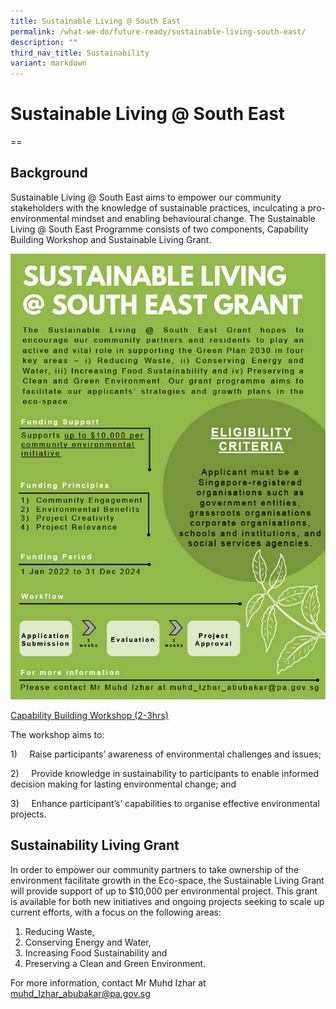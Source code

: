 ```yaml
---
title: Sustainable Living @ South East
permalink: /what-we-do/future-ready/sustainable-living-south-east/
description: ""
third_nav_title: Sustainability
variant: markdown
---
```

# Sustainable Living @ South East
==
## Background

Sustainable Living @ South East aims to empower our community stakeholders with the knowledge of sustainable practices, inculcating a pro-environmental mindset and enabling behavioural change. The Sustainable Living @ South East Programme consists of two components, Capability Building Workshop and Sustainable Living Grant.

![Sustainable Living Grant @ South East](/images/What%20We%20Do/Future%20Ready/Sustainable%20Living%20@%20South%20East%20Fact%20Sheet%20(Grant)1024_1.jpg)
 
<u>Capability Building Workshop (2-3hrs)</u>

The workshop aims to:
   
1)&nbsp;&nbsp;&nbsp;&nbsp; Raise participants’ awareness of environmental challenges and issues;

2)&nbsp;&nbsp;&nbsp;&nbsp; Provide knowledge in sustainability to participants to enable informed decision making for lasting environmental change; and

3)&nbsp;&nbsp;&nbsp;&nbsp; Enhance participant’s’ capabilities to organise effective environmental projects.

## Sustainability Living Grant 
In order to empower our community partners to take ownership of the environment facilitate growth in the Eco-space, the Sustainable Living Grant will provide support of up to $10,000 per environmental project. This grant is available for both new initiatives and ongoing projects seeking to scale up current efforts, with a focus on the following areas:
1. Reducing Waste,       
2. Conserving Energy and Water,
3.  Increasing Food Sustainability and
4.  Preserving a Clean and Green Environment.

For more information, contact Mr Muhd Izhar at [muhd_Izhar_abubakar@pa.gov.sg](muhd_Izhar_abubakar@pa.gov.sg)
